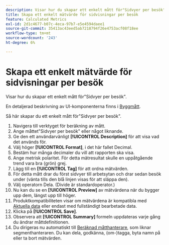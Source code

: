 ```yaml
---
description: Visar hur du skapar ett enkelt mått för"Sidvyer per besök".
title: Skapa ett enkelt mätvärde för sidvisningar per besök
feature: Calculated Metrics
exl-id: 2d1c4677-b07c-4eca-97b7-e5e4594daee1
source-git-commit: 35413ac43eed5ab7218794f26e4753acf08f18ee
workflow-type: tm+mt
source-wordcount: '243'
ht-degree: 6%

---
```


# Skapa ett enkelt mätvärde för sidvisningar per besök

Visar hur du skapar ett enkelt mått för&quot;Sidvyer per besök&quot;.

En detaljerad beskrivning av UI-komponenterna finns i [Byggmått](/help/components/c-calcmetrics/c-workflow/cm-workflow/c-build-metrics/cm-build-metrics.md).

Så här skapar du ett enkelt mått för&quot;Sidvyer per besök&quot;.

1. Navigera till verktyget för beräkning av mått.
1. Ange måttet&quot;Sidvyer per besök&quot; eller något liknande.
1. Ge den ett användarvänligt **[!UICONTROL Description]** för att visa vad det används för.
1. Välj höger **[!UICONTROL Format]**, i det här fallet Decimal.
1. Bestäm hur många decimaler du vill att rapporten ska visa.
1. Ange metrisk polaritet. För detta mätresultat skulle en uppåtgående trend vara bra (grön) grej.
1. Lägg till en **[!UICONTROL Tag]** för att ordna mätvärden.
1. För detta mått drar du först sidvyer till arbetsytan och drar sedan besök under (vänta tills den blå linjen visas för att släppa den).
1. Välj operatorn Dela. (Divide är standardoperator.)
1. Nu kan du se en **[!UICONTROL Preview]** av mätvärdena när du bygger upp dem, längst upp till höger.
1. Produktkompatibiliteten visar om mätvärdena är kompatibla med [Aktuella data](https://experienceleague.adobe.com/docs/analytics/analyze/reports-analytics/current-data.html) eller endast med fullständigt bearbetade data.
1. Klicka på **[!UICONTROL Save]**.
1. Observera att **[!UICONTROL Summary]** formeln uppdateras varje gång du ändrar måttdefinitionen.
1. Du dirigeras nu automatiskt till [Beräknad måtthanterare](/help/components/c-calcmetrics/c-workflow/cm-workflow/cm-manager.md), som liknar segmenthanteraren. Du kan dela, godkänna, (om-)tagga, byta namn på eller ta bort mätvärden.
